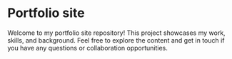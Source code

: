 # Portfolio site
Welcome to my portfolio site repository! This project showcases my work, skills, and background. Feel free to explore the content and get in touch if you have any questions or collaboration opportunities.